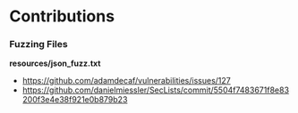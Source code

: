 # Contributions

### Fuzzing Files

**resources/json_fuzz.txt**

- https://github.com/adamdecaf/vulnerabilities/issues/127
- https://github.com/danielmiessler/SecLists/commit/5504f7483671f8e83200f3e4e38f921e0b879b23

